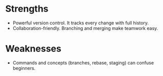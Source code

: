 # Strengths
- Powerful version control. It tracks every change with full history.
- Collaboration-friendly. Branching and merging make teamwork easy.

# Weaknesses
- Commands and concepts (branches, rebase, staging) can confuse beginners.